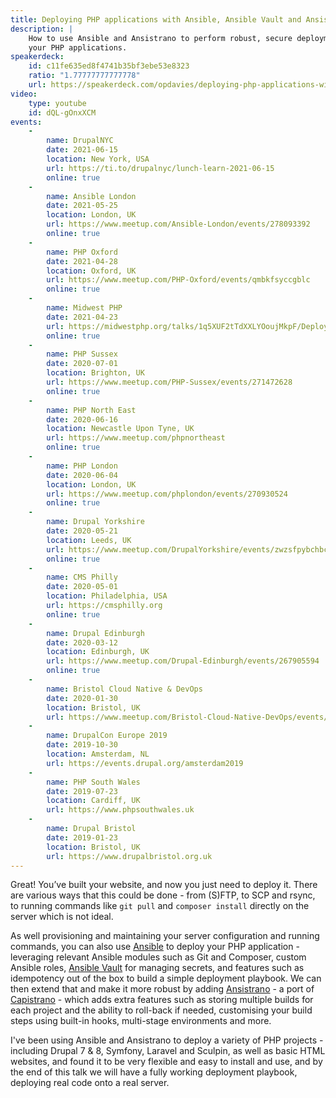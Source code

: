 ```yaml
---
title: Deploying PHP applications with Ansible, Ansible Vault and Ansistrano
description: |
    How to use Ansible and Ansistrano to perform robust, secure deployments of
    your PHP applications.
speakerdeck:
    id: c11fe635ed8f4741b35bf3ebe53e8323
    ratio: "1.77777777777778"
    url: https://speakerdeck.com/opdavies/deploying-php-applications-with-ansible-ansible-vault-and-ansistrano
video:
    type: youtube
    id: dQL-gOnxXCM
events:
    -
        name: DrupalNYC
        date: 2021-06-15
        location: New York, USA
        url: https://ti.to/drupalnyc/lunch-learn-2021-06-15
        online: true
    -
        name: Ansible London
        date: 2021-05-25
        location: London, UK
        url: https://www.meetup.com/Ansible-London/events/278093392
        online: true
    -
        name: PHP Oxford
        date: 2021-04-28
        location: Oxford, UK
        url: https://www.meetup.com/PHP-Oxford/events/qmbkfsyccgblc
        online: true
    -
        name: Midwest PHP
        date: 2021-04-23
        url: https://midwestphp.org/talks/1q5XUF2tTdXXLYOoujMkpF/Deploying_PHP_applications_with_Ansible_Ansible_Vault_and_Ansistrano
        online: true
    -
        name: PHP Sussex
        date: 2020-07-01
        location: Brighton, UK
        url: https://www.meetup.com/PHP-Sussex/events/271472628
        online: true
    -
        name: PHP North East
        date: 2020-06-16
        location: Newcastle Upon Tyne, UK
        url: https://www.meetup.com/phpnortheast
        online: true
    -
        name: PHP London
        date: 2020-06-04
        location: London, UK
        url: https://www.meetup.com/phplondon/events/270930524
        online: true
    -
        name: Drupal Yorkshire
        date: 2020-05-21
        location: Leeds, UK
        url: https://www.meetup.com/DrupalYorkshire/events/zwzsfpybchbcc
        online: true
    -
        name: CMS Philly
        date: 2020-05-01
        location: Philadelphia, USA
        url: https://cmsphilly.org
        online: true
    -
        name: Drupal Edinburgh
        date: 2020-03-12
        location: Edinburgh, UK
        url: https://www.meetup.com/Drupal-Edinburgh/events/267905594
        online: true
    -
        name: Bristol Cloud Native & DevOps
        date: 2020-01-30
        location: Bristol, UK
        url: https://www.meetup.com/Bristol-Cloud-Native-DevOps/events/266609627
    -
        name: DrupalCon Europe 2019
        date: 2019-10-30
        location: Amsterdam, NL
        url: https://events.drupal.org/amsterdam2019
    -
        name: PHP South Wales
        date: 2019-07-23
        location: Cardiff, UK
        url: https://www.phpsouthwales.uk
    -
        name: Drupal Bristol
        date: 2019-01-23
        location: Bristol, UK
        url: https://www.drupalbristol.org.uk
---
```


Great! You’ve built your website, and now you just need to deploy it. There are various ways that this could be done - from (S)FTP, to SCP and rsync, to running commands like `git pull` and `composer install` directly on the server which is not ideal.

As well provisioning and maintaining your server configuration and running commands, you can also use [Ansible](https://www.ansible.com) to deploy your PHP application - leveraging relevant Ansible modules such as Git and Composer, custom Ansible roles, [Ansible Vault](https://docs.ansible.com/ansible/latest/user_guide/vault.html) for managing secrets, and features such as idempotency out of the box to build a simple deployment playbook. We can then extend that and make it more robust by adding [Ansistrano](https://ansistrano.com) - a port of [Capistrano](https://capistranorb.com) - which adds extra features such as storing multiple builds for each project and the ability to roll-back if needed, customising your build steps using built-in hooks, multi-stage environments and more.

I've been using Ansible and Ansistrano to deploy a variety of PHP projects - including Drupal 7 & 8, Symfony, Laravel and Sculpin, as well as basic HTML websites, and found it to be very flexible and easy to install and use, and by the end of this talk we will have a fully working deployment playbook, deploying real code onto a real server.
